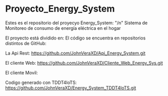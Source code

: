 # Proyecto_Energy_System
Estes es el repositorio del proyecyo Energy_System: "/n"
 Sistema de Monitoreo de consumo de energía eléctrica en el hogar

El proyecto está dividido en:
El código se encuentra en repositorios distintos de GitHub:

La Api Rest:
https://github.com/JohnVeraXD/Api_Energy_System.git


El cliente Web:
https://github.com/JohnVeraXD/Cliente_Web_Energy_Sys.git


El cliente Movil:


Codigo generado con TDDT4IoTS:
https://github.com/JohnVeraXD/Energy_System_TDDT4IoTS.git
